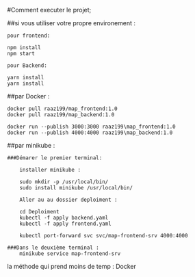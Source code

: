 #Comment executer le projet;

##si vous utiliser votre propre environement :

    pour frontend:

    npm install
    npm start

    pour Backend:

    yarn install
    yarn install


##par Docker : 

    docker pull raaz199/map_frontend:1.0
    docker pull raaz199/map_backend:1.0

    docker run --publish 3000:3000 raaz199\map_frontend:1.0
    docker run --publish 4000:4000 raaz199\map_backend:1.0

##par minikube :

    ###Démarer le premier terminal:
        
        installer minikube :

        sudo mkdir -p /usr/local/bin/
        sudo install minikube /usr/local/bin/

        Aller au au dossier deploiment : 

        cd Deploiment 
        kubectl -f apply backend.yaml
        kubectl -f apply frontend.yaml

        kubectl port-forward svc svc/map-frontend-srv 4000:4000

    ###Dans le deuxième terminal :
        minikube service map-frontend-srv



la méthode qui prend moins de temp : Docker 
        
